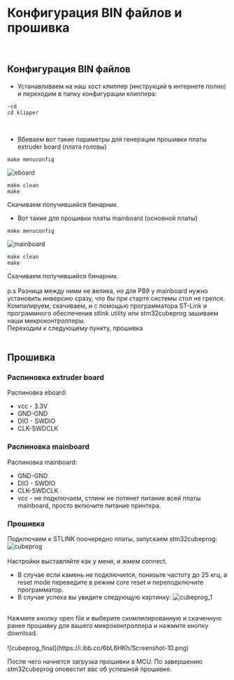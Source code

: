 # Конфигурация BIN файлов и прошивка
<br />

## Конфигурация BIN файлов
* Устанавливаем на наш хост клиппер (инструкций в интернете полно) и переходим в папку конфигурации клиппера:
```shell
~cd
cd klipper
```
<br />

* Вбиваем вот такие параметры для генерации прошивки платы extruder board (плата головы)
```shell
make menuconfig
```
![eboard](https://i.ibb.co/pz9dkrV/Screenshot-5.png)
```shell
make clean
make
```
Cкачиваем получившийся бинарник.
<br />

* Вот такие для прошивки платы mainboard (основной платы)
```shell
make menuconfig
``` 
![mainboard](https://i.ibb.co/xGCpB4f/Screenshot-6.png)
```shell
make clean
make
```
Скачиваем получившийся бинарник.
<br />
<br />
p.s Разница между ними не велика, но для PB9 у mainboard нужно установить инверсию сразу, что бы при старте системы стол не грелся.
Компилируем, скачиваем, и с помощью программатора ST-Link и программного обеспечения stlink utility или stm32cubeprog  зашиваем наши микроконтроллеры.
<br />
Переходим к следующему пункту, прошивка
<br />
<br />
## Прошивка <br />
### Распиновка extruder board <br />
Распиновка eboard:
- vcc - 3.3V
- GND-GND
- DIO - SWDIO
- CLK-SWDCLK

### Распиновка mainboard <br />
Распиновка mainboard:
- GND-GND
- DIO - SWDIO
- CLK-SWDCLK
- vcc -  не подключаем, стлинк не потянет питание всей платы mainboard, просто включите питание принтера.

### Прошивка
Подключаем к STLINK поочередно платы, запускаем stm32cubeprog:
![cubeprog](https://i.ibb.co/1Q8fNgw/Screenshot-8.png)
<br />
<br />
Настройки выставляйте как у меня, и жмем connect.
- В случае если камень не подключился, понизьте частоту до 25 кгц, а reset mode переведите в режим core reset и переподключите программатор.
- В случае успеха вы увидите следующую картинку:
![cubeprog_1](https://i.ibb.co/zmN4hg7/Screenshot-9.png)
<br />
Нажмите кнопку open file и выберите скомпилированную и скаченную ранее прошивку для вашего микроконтроллера и нажмите кнопку download.
<br />
<br />
![cubeprog_final](https://i.ibb.co/6bL6HKh/Screenshot-10.png)

После чего начнется загрузка прошивки в MCU. По завершению stm32cubeprog оповестит вас об успешной прошивке.
<br />
